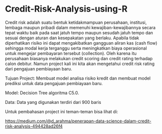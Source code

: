 # Credit-Risk-Analysis-using-R
Credit risk adalah suatu bentuk ketidakmampuan perusahaan, institusi, lembaga maupun pribadi dalam memenuhi kewajiban-kewajibannya secara tepat waktu baik pada saat jatuh tempo maupun sesudah jatuh tempo dan sesuai dengan aturan dan kesepakatan yang berlaku. Apabila tidak diperhatikan risiko ini dapat mengakibatkan gangguan aliran kas (cash flow) sehingga modal kerja terganggu serta meningkatkan biaya operasional untuk mengejar pembayaran tersebut (collection). Oleh karena itu perusahaan biasanya melakukan credit scoring dan credit rating terhadap calon debitur. Namun project kali ini kita akan mengetahui credit risk rating dari pengajuan pembiayaan baru.

Tujuan Project: Membuat model analisa risiko kredit dan membuat model prediksi untuk data pengajuan pembiayaan baru.

Model: Decision Tree algoritma C5.0.

Data: Data yang digunakan terdiri dari 900 baris

Untuk pembahasan project ini teman-teman bisa lihat di:

https://medium.com/@d_arahma/penerapan-data-science-dalam-credit-risk-analysis-494428ad26f4
